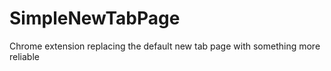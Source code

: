 SimpleNewTabPage
================

Chrome extension replacing the default new tab page with something more reliable
